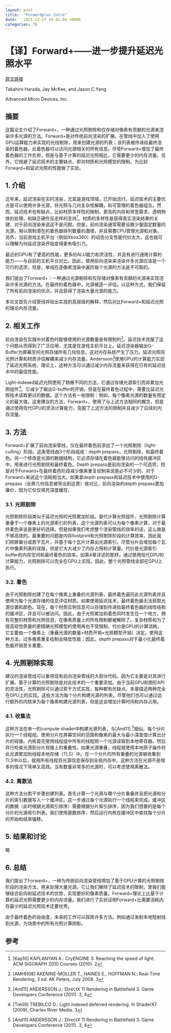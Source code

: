 ```yaml
---
layout: post
title:  "Forwardplus Intro"
date:   2021-12-27 19:41:00 +0000
categories: TA
---
```


# 【译】Forward+——进一步提升延迟光照水平

[原文链接](https://takahiroharada.files.wordpress.com/2015/04/forward_plus.pdf)

Takahiro Harada, Jay McKee, and Jason C.Yang

Advanced Micro Devices, Inc.

## 摘要
这篇论文介绍了Forward+，一种通过光照剔除和仅存储对像素有贡献的光源来渲染许多光源的方法。Forward+是对传统前向渲染的扩展。在管线中加入了使用GPU运算能力来实现的光线剔除，用来创建光源的列表；该列表被传递给最终渲染的着色器，此着色器可以访问光源相关的所有信息。尽管Forward+增加了最终着色器的工作负担，但是与基于计算的延迟光照相比，它需要更少的内存流量。另外，它规避了延迟技术的主要缺点，即对材质和光照模型的限制。为比较Forward+和延迟光照的性能做了实验。

## 1. 介绍

近年来，延迟渲染在实时渲染，尤其是游戏领域，已开始流行。延迟技术的主要优点是可以使用许多光源，将光照与几何复杂性解耦，和可管理的着色器组合。然而，延迟技术也有缺点，比如材质多样性的限制，更高的内存和带宽需求，透明物体的处理，和缺乏硬件反走样的支持[^Kap10]。材质的多样性是获得真实渲染结果的关键，对于前向渲染来说这不是问题。但是，前向渲染通常需要设置少量固定数量的光源，用以限制潜在的着色器排列数量的激增，并且需要CPU管理光源和对象。另外，当前游戏主机平台（例如Xbox360）的动态分支性能代价太大，这也就可以理解为何延迟渲染开始变得更有吸引力。

最近的GPU有了更高的性能，更多的ALU能力和灵活性，并且有进行通用计算的能力——与目前的主机平台对比。因此，使用前向渲染来渲染许多光源应该是一个可行的选项，但是，单纯在逐像素渲染中遍历每个光源的方法是不可取的。

我们提出了Forward+：一种通过光源剔除和仅存储对像素有贡献的光源来实现渲染许多光源的方法。在最终的着色器中，光源被逐一评估。以这种方式，我们保留了所有前向渲染的优点，并且获得了渲染大量光源的能力。

本论文首先介绍管线并给出实现的高层级的解释，然后对比Forward+和延迟光照的理论内存流量。

## 2. 相关工作

前向渲染在实践中对着色时能够使用的光源数量是有限制的[^AMHH08]。延迟技术克服了这个问题从而得到了广泛应用，尤其是在游戏主机平台上。延迟渲染器输出G-Buffer为屏幕空间光照存储所有几何信息，这对内存系统产生了压力。延迟光照将光照计算和材质评估解耦来减少内存流量。Andersson[^And11]使用GPU的计算能力实现了延迟光照系统，理论上，这种方法可以通过减少内存流量来获得在已有的延迟技术中的最佳性能。

Light-indexed延迟光照使用了稍微不同的方法，它通过存储光源索引而非累加光照组件[^Tre09]。它减少了输出G-buffer的开销，但是在最终着色过程中，需要比延迟光照技术读取更过的数据。这个方法有一些限制：例如，每个像素光源的数量有预定义的最大值。这里建议的方法，Forward+，使用了与上述方法相同的概念，但是通过使用现代GPU的灵活计算能力，克服了上述方法的限制并且减少了后续的内存流量。

## 3. 方法

Forward+扩展了前向渲染管线，仅在最终着色前添加了一个光照剔除（light-culling）阶段。这条管线由3个阶段组成：depth prepass，光照剔除，和最终着色。另一个修改是光源的数据结构，它必须存储在着色器能够访问的线性缓冲区中，用来进行光照剔除和最终着色。Depth prepass是前向渲染的一个可选项，但是对于Forward+在最终着色阶段减少像素重复绘制来说是必不可少的，对于Forward+来说这个消耗相当大。如果拿depth prepass和延迟技术中使用的G-prepass（全屏几何信息被导出到这里）做对比，前向渲染的depth prepass更加廉价，因为它仅仅填充深度缓存。

### 3.1. 光照剔除

光照剔除阶段类似于延迟光照的光照累加阶段。替代计算光照组件，光照剔除计算重叠于一个像素上的光源索引的列表。这个光源列表可以为每个像素计算，对于最终着色来说是更好的选择。但是如果我们考虑整个渲染管线的效率的话，这么做是不够高效的。最重要的问题是内存footprint和光照剔除阶段的计算效率。因此我们把屏幕分成若干瓦片，并基于每个瓦片计算出光源索引。尽管分片会增加每个瓦片中像素列表的误报，但是它大大减少了内存占用和计算量。代价是光源索引buffer的内存空间和最终着色的效率。如第4章详述的那样，通过使用现代GPU的计算能力，光照剔除可以完全在GPU上实现。因此，整个光照管线全部在GPU上执行。

### 3.2. 着色

由于光照剔除创建了在每个像素上重叠的光源列表，最终着色遍历此光源列表并且使用为每个光源存储的信息评估材质。如果使用延迟技术，最终着色器无法获取光源位置和颜色。现在，每个材质实例信息可以存储到传递给最终着色器的线性结构的缓冲区，并且可以被访问。因此，由于光照累加和着色同时发生在一个地方，拥有完整的材质和光照信息，在像素质量上的所有限制都被解除了。复杂材质和为了提高视觉质量的更精确光照模型的使用再也不受限制，代价是GPU的计算消耗，它主要由一个像素上（重叠光源的数量×材质开销×光照模型开销）决定。使用这种方法，过多像素重复绘制会降低性能；因此，depth prepass对于最小化最终着色器开销至关重要。

## 4. 光照剔除实现

建议的渲染管线可以重用现有前向渲染管线的大部分代码，因为它主要是对其进行扩展。基于计算的光照剔除是对此技术的一个重要添加。由于当前GPU和图形API的灵活性，光照剔除可以通过若干方式实现，每种都有优缺点。本章描述两种完全在GPU上的实现。这些方法为每个分片构建光源的列表。尽管他们也可以通过运行额外的内核来为每个像素构建光源列表，但是这会增加计算时间和内存占用。

### 4.1. 收集法

这种方法在单一的compute shader中构建光源列表，与[And11] [^And11]相似。每个分片执行一个线程组。使用分片在屏幕空间的范围和像素的最大与最小深度值计算出分片的视锥。内核首先使用线程组中所有的线程把一个光源读取到本地寄存器。然后并行检查光源到分片视锥上的重叠性。如果光源重叠，线程就使用本地原子操作将此光源累加到线程本地存储（TLS）中。在一个分片的所有重叠的光源被收集到TLS中以后，就用所有线程将光源信息保存到全局内存中。这种方法在光源不是很多的情况下简单又高效。当有数量非常多的光源时，可以考虑使用离散法。

### 4.2. 离散法

这种方法分若干步骤创建列表。首先计算一个光源与哪个分片重叠并且把光源和分片的索引数据写入一个缓冲区。这一步通过每个光源执行一个线程来完成。缓冲区的数据（此时根据光源索引排序）需要根据分片索引排序，因为我们想要的是每个分片的光源索引列表。我们使用基数排序，然后运行内核在缓冲区中查找每个分片的开始和结束偏移。

## 5. 结果和讨论

略

## 6. 总结
我们提出了Forward+，一种为传统前向渲染管线增加了基于GPU计算的光照剔除阶段的渲染方法，用来处理大量光源。它让我们解除了延迟技术的限制，使我们能够结合前向和延迟技术的优势，实现更好的像素质量。Forward+理论上比基于计算的延迟光照需要更少的内存流量。我们进行了实验证明Forward+比需要消耗内存最少的延迟光照技术还要优秀。

由于最终着色的自由度，未来的工作可以探索许多方法。例如通过发射本地短射线到光源，为场景中的所有光照计算阴影。

## 参考


[^Kap10]: [Kap10] KAPLANYAN A.: CryENGINE 3: Reaching the speed of
light. ACM SIGGRAPH 2010 Courses (2010). 2

[^AMHH08]: [AMHH08] AKENINE-MOLLER T., HAINES E., HOFFMAN N.:
Real-Time Rendering, 3 ed. AK Peters, July 2008. 3

[^And11]: [And11] ANDERSSON J.: DirectX 11 Rendering in Battlefield 3.
Game Developers Conference (2011). 3, 4

[^Tre09]:  [Tre09] TREBILCO D.: Light indexed deferred rendering. In
ShaderX7 (2009), Charles River Media. 3
